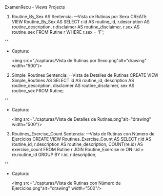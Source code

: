 ExamenRecu - Views Projects
1. Routine_By_Sex AS
Sentencia:
--Vista de Rutinas por Sexo
CREATE VIEW Routine_By_Sex AS
SELECT 
    r.id AS routine_id,
    r.description AS routine_description,
    r.disclaimer AS routine_disclaimer,
    r.sex AS routine_sex
FROM 
    Rutine r
WHERE 
    r.sex = 'F'; 

 ""
 - Captura:

    <img src="./capturas/Vista de Rutinas por Sexo.png"alt="drawing" width="500"/>

2. Simple_Routines
Sentencia:
--Vista de Detalles de Rutinas
CREATE VIEW Simple_Routines AS
SELECT 
    id AS routine_id,
    description AS routine_description,
    disclaimer AS routine_disclaimer,
    sex AS routine_sex
FROM 
    Rutine;


 ""
 - Captura:

    <img src="./capturas/Vista de Detalles de Rutinas.png"alt="drawing" width="500"/>

3. Routines_Exercise_Count 
Sentencia:
--Vista de Rutinas con Número de Ejercicios
CREATE VIEW Routines_Exercise_Count AS
SELECT 
    r.id AS routine_id,
    r.description AS routine_description,
    COUNT(re.id) AS exercise_count
FROM 
    Rutine r
JOIN 
    Routine_Exercise re ON r.id = re.routine_id
GROUP BY 
    r.id, r.description;


 ""
 - Captura:

    <img src="./capturas/Vista de Rutinas con Número de Ejercicios.png"alt="drawing" width="500"/>

